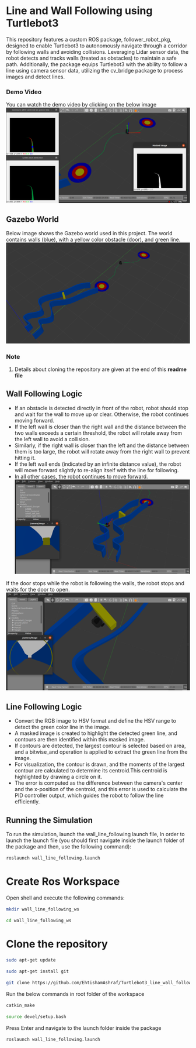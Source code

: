 # Line and Wall Following using Turtlebot3
This repository features a custom ROS package, follower_robot_pkg, designed to enable Turtlebot3 to autonomously navigate through a corridor by following walls and avoiding collisions. Leveraging Lidar sensor data, the robot detects and tracks walls (treated as obstacles) to maintain a safe path. Additionally, the package equips Turtlebot3 with the ability to follow a line using camera sensor data, utilizing the cv_bridge package to process images and detect lines.

### Demo Video
You can watch the demo video by clicking on the below image
[![Watch the video](https://github.com/EhtishamAshraf/Turtlebot3_line_wall_following/blob/main/Images/2.png)](https://www.youtube.com/watch?v=d6_b9ii4WU4&t=2s)

## Gazebo World
Below image shows the Gazebo world used in this project. The world contains walls (blue), with a yellow color obstacle (door), and green line.
![Gazebo World](https://github.com/EhtishamAshraf/Turtlebot3_line_wall_following/blob/main/Images/1.png)

### Note 
1.  Details about cloning the repository are given at the end of this **readme file**

## Wall Following Logic
- If an obstacle is detected directly in front of the robot, robot should stop and wait for the wall to move up or clear. Otherwise, the robot 
  continues moving forward. 
- If the left wall is closer than the right wall and the distance between the two walls exceeds a certain threshold, the robot will rotate away 
  from the left wall to avoid a collision. 
- Similarly, if the right wall is closer than the left and the distance between them is too large, the robot will rotate away from the right 
  wall to prevent hitting it. 
- If the left wall ends (indicated by an infinite distance value), the robot will move forward slightly to re-align itself with the line for 
  following. 
- In all other cases, the robot continues to move forward.
![Wall Following](https://github.com/EhtishamAshraf/Turtlebot3_line_wall_following/blob/main/Images/3.png)

If the door stops while the robot is following the walls, the robot stops and waits for the door to open.
![Door Closed](https://github.com/EhtishamAshraf/Turtlebot3_line_wall_following/blob/main/Images/4.png)

## Line Following Logic
- Convert the RGB image to HSV format and define the HSV range to detect the green color line in the image. 
- A masked image is created to highlight the detected green line, and contours are then identified within this masked image.
- If contours are detected, the largest contour is selected based on area, and a bitwise_and operation is applied to extract the green line from 
  the image.
- For visualization, the contour is drawn, and the moments of the largest contour are calculated to determine its centroid.This centroid is     
  highlighted by drawing a circle on it.
- The error is computed as the difference between the camera's center and the x-position of the centroid, and this error is used to calculate 
  the PID controller output, which guides the robot to follow the line efficiently.

## Running the Simulation
To run the simulation, launch the wall_line_following launch file, In order to launch the launch file (you should first navigate inside the launch folder of the package and then, use the following command): 
```bash
roslaunch wall_line_following.launch
```

# Create Ros Workspace
Open shell and execute the following commands:
```bash
mkdir wall_line_following_ws
```
```bash
cd wall_line_following_ws
```
# Clone the repository
```bash
sudo apt-get update
```
```bash
sudo apt-get install git
```
```bash
git clone https://github.com/EhtishamAshraf/Turtlebot3_line_wall_following.git
```
Run the below commands in root folder of the workspace
```bash
catkin_make 
```
```bash
source devel/setup.bash 
```
Press Enter and navigate to the launch folder inside the package
```bash
roslaunch wall_line_following.launch
```
